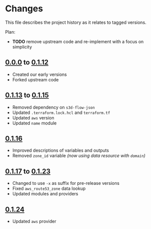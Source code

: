 # Changes
This file describes the project history as it relates to tagged versions.

Plan:
- **TODO** remove upstream code and re-implement with a focus on simplicity

## [0.0.0](.) to [0.1.12](.)
- Created our early versions
- Forked upstream code

## [0.1.13](.) to [0.1.15](.)
- Removed dependency on `s3d-flow-json`
- Updated `.terraform.lock.hcl` and `terraform.tf`
- Updated `aws` version
- Updated `name` module

## [0.1.16](.)
- Improved descriptions of variables and outputs
- Removed `zone_id` variable _(now using data resource with `domain`)_

## [0.1.17](.) to [0.1.23](.)
- Changed to use `-x` as suffix for pre-release versions
- Fixed `aws_route53_zone` data lookup
- Updated modules and providers

## [0.1.24](.)
- Updated `aws` provider
